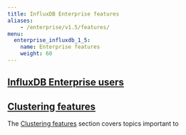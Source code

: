 ```yaml
---
title: InfluxDB Enterprise features
aliases:
    - /enterprise/v1.5/features/
menu:
  enterprise_influxdb_1_5:
    name: Enterprise features
    weight: 60
---
```


## [InfluxDB Enterprise users](/enterprise_influxdb/v1.5/features/users/)

## [Clustering features](/enterprise_influxdb/v1.5/features/clustering-features/)

The [Clustering features](/enterprise_influxdb/v1.5/features/clustering-features/) section covers topics important to
